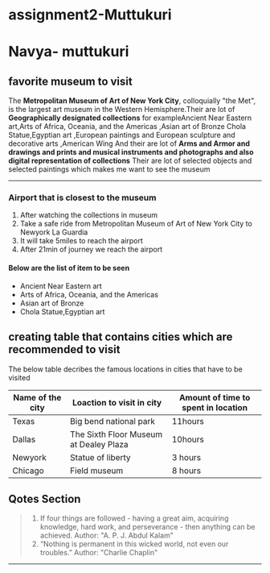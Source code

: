 # assignment2-Muttukuri

# Navya- muttukuri

## favorite museum to visit

The **Metropolitan Museum of Art of New York City**, colloquially "the Met", is the largest art museum in the Western Hemisphere.Their are lot of **Geographically designated collections** for exampleAncient Near Eastern art,Arts of Africa, Oceania, and the Americas ,Asian art of Bronze Chola Statue,Egyptian art ,European paintings and European sculpture and decorative arts ,American Wing 
And their are lot of **Arms and Armor and drawings and prints and musical instruments and photographs and also digital representation of collections** Their are lot of selected objects and selected paintings which makes me want to see the museum

---

### Airport that is closest to the museum
1. After watching the collections in museum
2. Take a safe ride from Metropolitan Museum of Art of New York City to Newyork La Guardia
3. It will take 5miles to reach the airport
4. After 21min of journey we reach the airport 

#### Below are the list of item to be seen 
* Ancient Near Eastern art
* Arts of Africa, Oceania, and the Americas 
* Asian art of Bronze
* Chola Statue,Egyptian art 

## creating table that contains cities which are recommended to visit

The below table decribes the famous locations in cities that have to be visited

| Name of the city | Loaction to visit in city                | Amount of time to spent in location |
|------------------| -----------------------------------------|-------------------------------------|
|    Texas         | Big bend national park                   |    11hours
|    Dallas        |  The Sixth Floor Museum at Dealey Plaza  |    10hours
|    Newyork       | Statue of liberty                        |    3 hours
|   Chicago        | Field museum                             |    8 hours

## Qotes Section

> 1. If four things are followed - having a great aim, acquiring knowledge, hard work, and perseverance - then anything can be achieved.
Author: "A. P. J. Abdul Kalam"
>2. “Nothing is permanent in this wicked world, not even our troubles.”
Author: "Charlie Chaplin"

******


